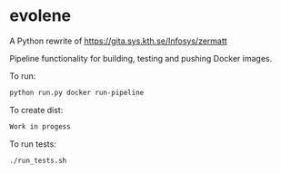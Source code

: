 # evolene
A Python rewrite of https://gita.sys.kth.se/Infosys/zermatt

Pipeline functionality for building, testing and pushing Docker images.

To run: 
```bash
python run.py docker run-pipeline
```

To create dist:
```bash
Work in progess
```

To run tests:
```bash
./run_tests.sh
```
